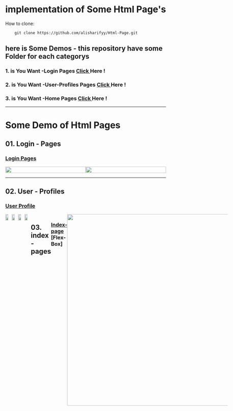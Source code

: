 # implementation of Some Html Page's

How to clone:

        git clone https://github.com/alisharifyy/Html-Page.git
   
   
   
## here is Some Demos - this repository have some Folder for each categorys
### 1. is You Want -Login Pages <a href="https://github.com/alisharifyy/Html-Page/tree/main/Login-Pages" > Click </a> Here !
### 2. is You Want -User-Profiles Pages <a href="https://github.com/alisharifyy/Html-Page/tree/main/User-profiles" > Click </a> Here !
### 3. is You Want -Home Pages <a href="https://github.com/alisharifyy/Html-Page/tree/main/Indexs-pages" > Click </a> Here !


   ___
   
   
# Some Demo of Html Pages
   
   
## 01. Login - Pages
### <a href="https://github.com/alisharifyy/Html-Page/tree/main/Login-Pages" >Login Pages </a> 

<div style="display:flex;">
<img src="https://github.com/alisharifyy/Html-Page/blob/main/Login-Pages/01-Twitter-Login/img/twitter.png" width="100%">   
<img src="https://github.com/alisharifyy/Html-Page/blob/main/Login-Pages/02-login-Profile/img/login.png") width="100%">   

</div>

___
   
## 02. User - Profiles
### <a href="https://github.com/alisharifyy/Html-Page/tree/main/User-profiles" >User Profile </a> 
<div style="display:flex;">
<img src="https://github.com/alisharifyy/Html-Page/blob/main/User-profiles/02-User-Profile/Dark-Mode/img/demo.png" width="45%">   
<img src="https://github.com/alisharifyy/Html-Page/blob/main/User-profiles/02-User-Profile/light-Mode/img/demo.png") width="45%">     
<img src="https://github.com/alisharifyy/Html-Page/raw/main/User-profiles/03-User-Profile/img/demo.png") width="45%">  
<img src="https://github.com/alisharifyy/Html-Page/blob/main/User-profiles/01-User-Profile/img/demo.png" width="45%">

___

## 03. index - pages
### <a href="https://github.com/alisharifyy/Html-Page/tree/main/Indexs-pages/01-Gym_page" >Index-page </a> [Flex-Box]
<img src="https://github.com/alisharifyy/Html-Page/blob/main/Indexs-pages/01-Gym_page/images/float.png" width="600px">

___




